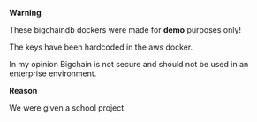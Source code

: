 
**Warning**

These bigchaindb dockers were made for **demo** purposes only!

The keys have been hardcoded in the aws docker.

In my opinion Bigchain is not secure and should not be used in an enterprise environment.

**Reason**

We were given a school project.
